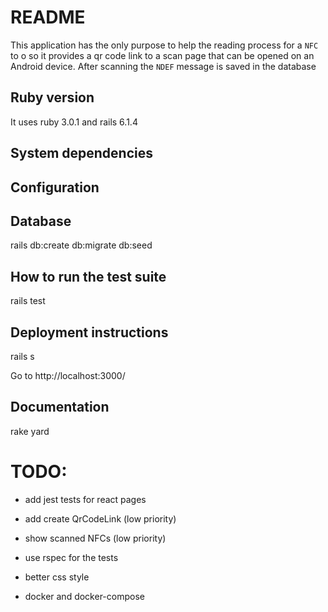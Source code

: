# README

This application has the only purpose to help the reading process for a `NFC`
to o so it provides a qr code link to a scan page that can be opened on an Android device.
After scanning the `NDEF` message is saved in the database

## Ruby version

It uses ruby 3.0.1 and rails 6.1.4


## System dependencies

## Configuration

## Database

rails db:create db:migrate db:seed

## How to run the test suite

rails test

## Deployment instructions

rails s

Go to http://localhost:3000/

## Documentation

rake yard


# TODO:

* add jest tests for react pages

* add create QrCodeLink (low priority)

* show scanned NFCs (low priority)

* use rspec for the tests

* better css style

* docker and docker-compose
